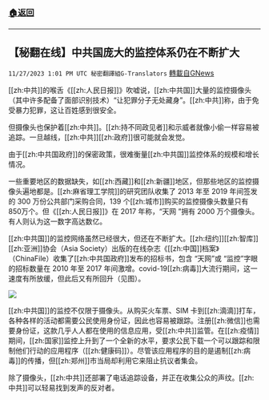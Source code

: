 ###  [:house:返回](README.md)
---


## 【秘翻在线】中共国庞大的监控体系仍在不断扩大
`11/27/2023 1:01 PM UTC 秘密翻譯組G-Translators` [轉載自GNews](https://gnews.org/articles/2042345)


[[zh:中共]]的喉舌《[[zh:人民日报]]》吹嘘说，[[zh:中共国]]大量的监控摄像头（其中许多配备了面部识别技术）“让犯罪分子无处藏身”。[[zh:中共]]称，由于免受暴力犯罪，这让百姓感到很安全。

但摄像头也保护着[[zh:中共]]。[[zh:持不同政见者]]和示威者就像小偷一样容易被追踪。一旦越线，[[zh:中共]][[zh:政府]]很可能就会发觉。



由于[[zh:中共国政府]]的保密政策，很难衡量[[zh:中共国]]监控体系的规模和增长情况。

一些重要地区的数据缺失，如[[zh:西藏]]和[[zh:新疆]]地区，但那些地区的监控摄像头遍地都是。[[zh:麻省理工学院]]的研究团队收集了 2013 年至 2019 年间签发的 300 万份公共部门采购合同，139 个[[zh:城市]]购买的监控摄像头数量只有850万个。但《[[zh:人民日报]]》在 2017 年称，“天网 ”拥有 2000 万个摄像头。有人则认为这一数字高达数亿。
  

[[zh:中共国]]的监控网络虽然已经很大，但还在不断扩大。[[zh:纽约]][[zh:智库]][[zh:亚洲]]协会（Asia Society）出版的在线杂志《[[zh:中国]]档案》（ChinaFile）收集了[[zh:中共国政府]]发布的招标书，包含 “天网”或 “监控”字眼的招标数量在 2010 年至 2017 年间激增。covid-19[[zh:病毒]]大流行期间，这一速度有所放缓，但此后又有所回升（见图）。

![](https://lh7-us.googleusercontent.com/y5v3fKZm3jdN54quXVBe-C9tR3dgZ3uFon0IhZ4IysVj0kKPJzVOJOhcKrYlBHUw9J9WmRc4b6RAJGd_oxmn7a3eAIx3s_uGz4_zfnfKRzTQEVFuEx1uCuXoEDN37LLBNp__VXFdNM-fZn_VHysJJkw)

[[zh:中共国]]的监控不仅限于摄像头。从购买火车票、SIM 卡到[[zh:滴滴]]打车，各种各样的活动都需要公民使用身份证，因此也容易被跟踪。注册[[zh:微信]]也需要身份证，这款几乎人人都在使用的信息应用，受[[zh:中共]]监管。在[[zh:疫情]]期间，[[zh:国家]]监控上升到了一个全新的水平，要求公民下载一个可以跟踪和限制他们行动的应用程序（[[zh:健康码]]）。尽管该应用程序的目的是遏制[[zh:病毒]]的传播，但[[zh:郑州]]市当局却利用它来阻止抗议者集会。

除了摄像头，[[zh:中共]]还部署了电话追踪设备，并正在收集公众的声纹。[[zh:中共]]可以轻易找到发声的反对者。
